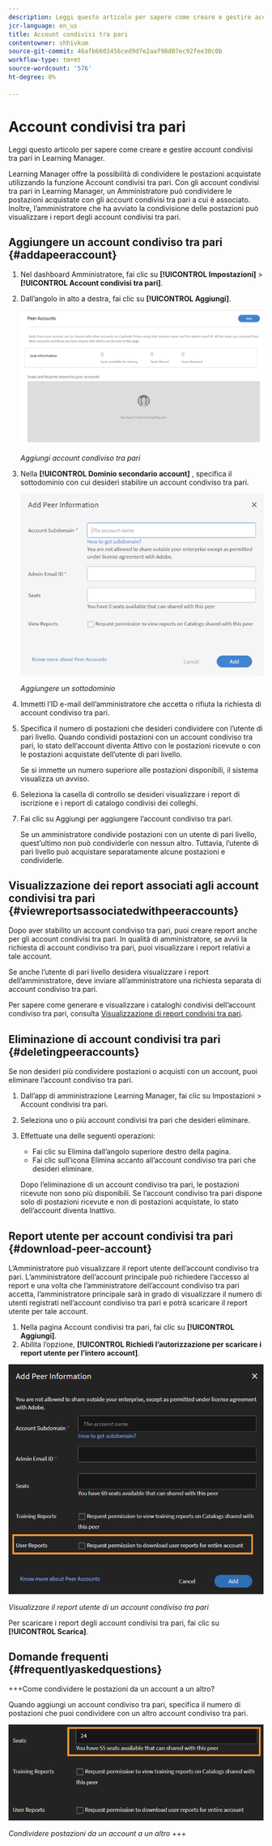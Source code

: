 ```yaml
---
description: Leggi questo articolo per sapere come creare e gestire account condivisi tra pari in Learning Manager.
jcr-language: en_us
title: Account condivisi tra pari
contentowner: shhivkum
source-git-commit: 46afb6603456ced9d7e2aaf98d07ec92fee30c0b
workflow-type: tm+mt
source-wordcount: '576'
ht-degree: 0%

---
```




# Account condivisi tra pari

Leggi questo articolo per sapere come creare e gestire account condivisi tra pari in Learning Manager.

Learning Manager offre la possibilità di condividere le postazioni acquistate utilizzando la funzione Account condivisi tra pari. Con gli account condivisi tra pari in Learning Manager, un Amministratore può condividere le postazioni acquistate con gli account condivisi tra pari a cui è associato. Inoltre, l’amministratore che ha avviato la condivisione delle postazioni può visualizzare i report degli account condivisi tra pari.

## Aggiungere un account condiviso tra pari {#addapeeraccount}

1. Nel dashboard Amministratore, fai clic su **[!UICONTROL Impostazioni]** > **[!UICONTROL Account condivisi tra pari]**.
1. Dall’angolo in alto a destra, fai clic su **[!UICONTROL Aggiungi]**.

   ![](assets/peeraccount.png)

   *Aggiungi account condiviso tra pari*

1. Nella **[!UICONTROL Dominio secondario account]** , specifica il sottodominio con cui desideri stabilire un account condiviso tra pari.

   ![](assets/addpeer.png)

   *Aggiungere un sottodominio*

1. Immetti l’ID e-mail dell’amministratore che accetta o rifiuta la richiesta di account condiviso tra pari.
1. Specifica il numero di postazioni che desideri condividere con l’utente di pari livello. Quando condividi postazioni con un account condiviso tra pari, lo stato dell’account diventa Attivo con le postazioni ricevute o con le postazioni acquistate dell’utente di pari livello.

   Se si immette un numero superiore alle postazioni disponibili, il sistema visualizza un avviso.

1. Seleziona la casella di controllo se desideri visualizzare i report di iscrizione e i report di catalogo condivisi dei colleghi.
1. Fai clic su Aggiungi per aggiungere l’account condiviso tra pari.

   Se un amministratore condivide postazioni con un utente di pari livello, quest’ultimo non può condividerle con nessun altro. Tuttavia, l’utente di pari livello può acquistare separatamente alcune postazioni e condividerle.

## Visualizzazione dei report associati agli account condivisi tra pari {#viewreportsassociatedwithpeeraccounts}

Dopo aver stabilito un account condiviso tra pari, puoi creare report anche per gli account condivisi tra pari. In qualità di amministratore, se avvii la richiesta di account condiviso tra pari, puoi visualizzare i report relativi a tale account.

Se anche l’utente di pari livello desidera visualizzare i report dell’amministratore, deve inviare all’amministratore una richiesta separata di account condiviso tra pari.

Per sapere come generare e visualizzare i cataloghi condivisi dell’account condiviso tra pari, consulta [Visualizzazione di report condivisi tra pari](reports.md#main-pars_header_894271250).

## Eliminazione di account condivisi tra pari {#deletingpeeraccounts}

Se non desideri più condividere postazioni o acquisti con un account, puoi eliminare l’account condiviso tra pari.

1. Dall’app di amministrazione Learning Manager, fai clic su Impostazioni > Account condivisi tra pari.
1. Seleziona uno o più account condivisi tra pari che desideri eliminare.
1. Effettuate una delle seguenti operazioni:

   * Fai clic su Elimina dall’angolo superiore destro della pagina.
   * Fai clic sull’icona Elimina accanto all’account condiviso tra pari che desideri eliminare.

   Dopo l’eliminazione di un account condiviso tra pari, le postazioni ricevute non sono più disponibili. Se l’account condiviso tra pari dispone solo di postazioni ricevute e non di postazioni acquistate, lo stato dell’account diventa Inattivo.

## Report utente per account condivisi tra pari {#download-peer-account}

L’Amministratore può visualizzare il report utente dell’account condiviso tra pari. L’amministratore dell’account principale può richiedere l’accesso al report e una volta che l’amministratore dell’account condiviso tra pari accetta, l’amministratore principale sarà in grado di visualizzare il numero di utenti registrati nell’account condiviso tra pari e potrà scaricare il report utente per tale account.

1. Nella pagina Account condivisi tra pari, fai clic su **[!UICONTROL Aggiungi]**.
1. Abilita l’opzione, **[!UICONTROL Richiedi l’autorizzazione per scaricare i report utente per l’intero account]**.

![](assets/image034.png)

*Visualizzare il report utente di un account condiviso tra pari*

Per scaricare i report degli account condivisi tra pari, fai clic su **[!UICONTROL Scarica]**.

## Domande frequenti {#frequentlyaskedquestions}

+++Come condividere le postazioni da un account a un altro?

Quando aggiungi un account condiviso tra pari, specifica il numero di postazioni che puoi condividere con un altro account condiviso tra pari.

![](assets/share-seats.png)

*Condividere postazioni da un account a un altro*
+++
